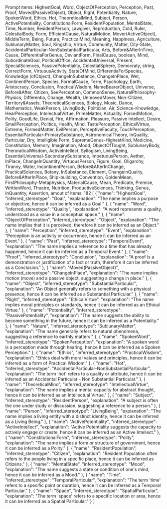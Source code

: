 Prompt items: 
HighestGoal, Word, ObjectOfPerception, Perception, Past, Proof, Moved(PassiveObject), Object, Right, Potentiality, Nature, SpokenWord, Ethics, Hot, TheoreticalMind, Subject, Person, ActivePotentiality, ConstitutionalForm, ResidentPopulation, MentalState, Time, Number, ResidentPerson, Lawgiver, Reproduction, Cold, Ruler, CelestialBody, Form, EfficientCause, NaturalMotion, Mover(ActiveObject), MiddleTerm, Being, Future, PracticalMind, Meaning, Happiness, Agriculture, SublunaryMatter, Soul, Kingship, Virtue, Community, Matter, City-State, AccidentalParticular-NonSubstantialParticular, Arts, Before&AfterInTime, Cause, DifferentiaForGenus, DeviantForm, FinalCause, boolean, Mind, SubordinateGoal, PoliticalOffice, AccidentalUniversal, Present, SpecialSciences, PassivePotentiality, CelestialSphere, Democraty, string, CorrectForm, VirtuousActivity, StateOfMind, DifferentiaForSpecies, Knowledge (ofObject), ChangeInSubstance, ChangeInPlace, Wet, ContinentPerson, Species, FormalCause, Term, Psychology, Earth, Aristocracy, Conclusion, PracticalWisdom, NameBearerObject, Universe, Before&After, Citizen, SeePerception, CommonSense, NaturalPhilosophy-Physics, Differentia, Change, Wealth, UnmovedMover, Non-Citizen, Territory&Assets, TheoreticalSciences, Biology, Music, Dance, Mathematics, WeakPerson, LivingBody, Politician, Air, Science-Knowledge, HearPerception, IntelectualVirtue, PrimeMatter, Actuality, ForcedMotion, Polity, GoodLife, Denial, Fire, Affirmation, Pleasure, Passive Intellect, Desire, SmellPerception, Politics, Health, Mind, TastePerception, EthicalVirtue, Extreme, FormedMatter, EvilPerson, PerceptiveFaculty, TouchPerception, EssentialParticular-PrimarySubstance, AstronomicalTheory, InQuality, Particular, Dry, Intelligible Form, SupremeGenus-HighestKind, Medicine, Constitution, Memory, Imagination, Mood, ObjectOfTought, SublunaryBody, TheroraticalWisdom, ActiveIntellect, Syllogism, LivingBeing, EssentialUniversal-SecondarySubstance, ImpetuousPerson, Aether, InPlace, ChangeInQuantity, VirtuousPerson, Figure, Goal, Oligarchy, Tiranny, Water, IncontinentPerson, Before&AfterInChange, PracticalSciences, Botany, InSubstance, Element, ChangeInQuality, Before&AfterInPlace, Ship-building, Convention, GoldenMean, FirstPhilosophy-Metaphysics, MaterialCause, Mean, Predicate, Premise, WrittenWord, Theatre, Nutrition, ProductiveSciences, Thinking, Genus, InQuantity, Assertion, 
amout of items: 182
 [
    {
        "name": "HighestGoal",
        "inferred_stereotype": "Goal",
        "explanation": "The name implies a purpose or objective, hence it can be inferred as a Goal."
    },
    {
        "name": "Word",
        "inferred_stereotype": "Quality",
        "explanation": "A word represents a quality, understood as a value in a conceptual space."
    },
    {
        "name": "ObjectOfPerception",
        "inferred_stereotype": "Object",
        "explanation": "The name implies that it is perceived, therefore it can be inferred as an Object."
    },
    {
        "name": "Perception",
        "inferred_stereotype": "Event",
        "explanation": "Perception is an activity or occurrence, hence it can be inferred as an Event."
    },
    {
        "name": "Past",
        "inferred_stereotype": "TemporalEvent",
        "explanation": "The name implies a reference to a time that has already happened, hence it can be inferred as a Temporal Event."
    },
    {
        "name": "Proof",
        "inferred_stereotype": "Conclusion",
        "explanation": "A proof is a demonstration or justification of a fact or truth, therefore it can be inferred as a Conclusion."
    },
    {
        "name": "Moved(PassiveObject)",
        "inferred_stereotype": "ChangeInPlace",
        "explanation": "The name implies motion (move) and a passive object, suggesting a change in place."
    },
    {
        "name": "Object",
        "inferred_stereotype": "SubstantialParticular",
        "explanation": "An Object generally refers to something with a physical presence, hence it can be inferred as a Substantial Particular."
    },
    {
        "name": "Right",
        "inferred_stereotype": "EthicalVirtue",
        "explanation": "The name implies moral principles or standards, hence it can be inferred as an Ethical Virtue."
    },
    {
        "name": "Potentiality",
        "inferred_stereotype": "PassivePotentiality",
        "explanation": "The name suggests the ability to become something in the future, hence it can be inferred as a Potentiality."
    },
    {
        "name": "Nature",
        "inferred_stereotype": "SublunaryMatter",
        "explanation": "The name generally refers to natural phenomena, suggesting a reference to earthly matters."
    },
    {
        "name": "SpokenWord",
        "inferred_stereotype": "SpokenPerception",
        "explanation": "A spoken word is a perception made through hearing, hence it can be inferred as a Spoken Perception."
    },
    {
        "name": "Ethics",
        "inferred_stereotype": "PracticalWisdom",
        "explanation": "Ethics deal with moral values and principles, hence it can be inferred as a form of Practical Wisdom."
    },
    {
        "name": "Hot",
        "inferred_stereotype": "AccidentalParticular-NonSubstantialParticular",
        "explanation": "The term 'hot' refers to a quality or attribute, hence it can be inferred as an Accidental Particular - Non Substantial Particular."
    },
    {
        "name": "TheoreticalMind",
        "inferred_stereotype": "IntellectualVirtue",
        "explanation": "The name implies a mental capacity for abstract thought, hence it can be inferred as an Intellectual Virtue."
    },
    {
        "name": "Subject",
        "inferred_stereotype": "ResidentPerson",
        "explanation": "A subject is often the one under study or discussion, suggesting a reference to a person."
    },
    {
        "name": "Person",
        "inferred_stereotype": "LivingBeing",
        "explanation": "The name implies a living entity with a distinct identity, hence it can be inferred as a Living Being."
    },
    {
        "name": "ActivePotentiality",
        "inferred_stereotype": "ActiveIntellect",
        "explanation": "Active Potentiality suggests the capacity to actively engage or create, hence it can be inferred as an Active Intellect."
    },
    {
        "name": "ConstitutionalForm",
        "inferred_stereotype": "Polity",
        "explanation": "The name implies a form or structure of government, hence it can be inferred as a Polity."
    },
    {
        "name": "ResidentPopulation",
        "inferred_stereotype": "Citizen",
        "explanation": "Resident Population often refers to the people living in a specific place, hence it can be inferred as Citizens."
    },
    {
        "name": "MentalState",
        "inferred_stereotype": "Mood",
        "explanation": "The name suggests a state or condition of one's mind, hence it can be inferred as a Mood."
    },
    {
        "name": "Time",
        "inferred_stereotype": "TemporalParticular",
        "explanation": "The term 'time' refers to a specific point or duration, hence it can be inferred as a Temporal Particular."
    },
    {
        "name": "Space",
        "inferred_stereotype": "SpatialParticular",
        "explanation": "The term 'space' refers to a specific location or area, hence it can be inferred as a Spatial Particular."
    }
]
